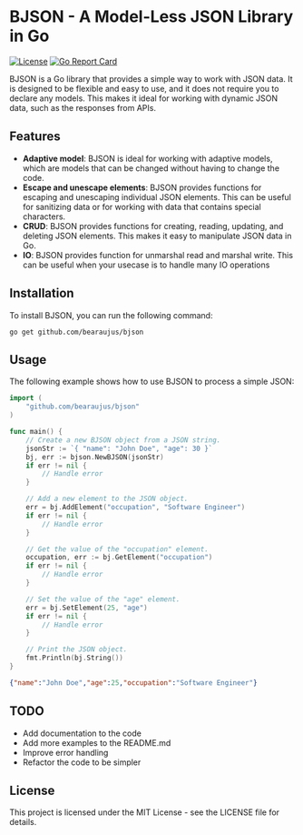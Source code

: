 # BJSON - A Model-Less JSON Library in Go

[![License](https://img.shields.io/badge/license-MIT-blue.svg)](https://github.com/bearaujus/bjson/blob/master/LICENSE)
[![Go Report Card](https://goreportcard.com/badge/github.com/bearaujus/bjson)](https://goreportcard.com/report/github.com/bearaujus/bjson)

BJSON is a Go library that provides a simple way to work with JSON data. It is designed to be flexible and easy to use, and it does not require you to declare any models. This makes it ideal for working with dynamic JSON data, such as the responses from APIs.

## Features

- **Adaptive model**: BJSON is ideal for working with adaptive models, which are models that can be changed without having to change the code.
- **Escape and unescape elements**: BJSON provides functions for escaping and unescaping individual JSON elements. This can be useful for sanitizing data or for working with data that contains special characters.
- **CRUD**: BJSON provides functions for creating, reading, updating, and deleting JSON elements. This makes it easy to manipulate JSON data in Go.
- **IO**: BJSON provides function for unmarshal read and marshal write. This can be useful when your usecase is to handle many IO operations

## Installation

To install BJSON, you can run the following command:

```shell
go get github.com/bearaujus/bjson
```

## Usage

The following example shows how to use BJSON to process a simple JSON:

```go
import (
    "github.com/bearaujus/bjson"
)

func main() {
    // Create a new BJSON object from a JSON string.
    jsonStr := `{ "name": "John Doe", "age": 30 }`
    bj, err := bjson.NewBJSON(jsonStr)
    if err != nil {
        // Handle error
    }

    // Add a new element to the JSON object.
    err = bj.AddElement("occupation", "Software Engineer")
    if err != nil {
        // Handle error
    }

    // Get the value of the "occupation" element.
    occupation, err := bj.GetElement("occupation")
    if err != nil {
        // Handle error
    }

    // Set the value of the "age" element.
    err = bj.SetElement(25, "age")
    if err != nil {
        // Handle error
    }

    // Print the JSON object.
    fmt.Println(bj.String())
}

```
```json
{"name":"John Doe","age":25,"occupation":"Software Engineer"}
```

## TODO

- Add documentation to the code
- Add more examples to the README.md
- Improve error handling
- Refactor the code to be simpler

## License

This project is licensed under the MIT License - see the LICENSE file for details.
